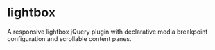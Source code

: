 # lightbox

A responsive lightbox jQuery plugin with declarative media breakpoint configuration and scrollable content panes.
